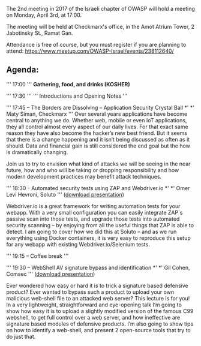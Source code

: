 The 2nd meeting in 2017 of the Israeli chapter of OWASP will hold a
meeting on Monday, April 3rd, at 17:00.

The meeting will be held at Checkmarx's office, in the Amot Atrium
Tower, 2 Jabotinsky St., Ramat Gan.

Attendance is free of course, but you must register if you are planning
to attend: <https://www.meetup.com/OWASP-Israel/events/238112640/>

## Agenda:

''' 17:00
''' **Gathering, food, and drinks (KOSHER)**

''' 17:30
''' ''' Introductions and Opening Notes '''

''' 17:45 – The Borders are Dissolving – Application Security Crystal
Ball *'
*' Maty Siman, Checkmarx '''
Over several years applications have become central to anything we do.
Whether web, mobile or even IoT applications, they all control almost
every aspect of our daily lives. For that exact same reason they have
also become the hacker’s new best friend. But it seems that there is a
change happening and it isn’t being discussed as often as it should.
Data and financial gain is still considered the end goal but the how is
dramatically changing.

Join us to try to envision what kind of attacks we will be seeing in the
near future, how and who will be taking or dropping responsibility and
how modern development practices may benefit attack techniques.

''' 18:30 - Automated security tests using ZAP and Webdriver.io *'
*' Omer Levi Hevroni, Soluto '''
([download
presentation](Media:OWASPIL-2017-04-03_Automated-tests-ZAP-Webdriverio_OmerLeviHevroni.pdf "wikilink"))

Webdriver.io is a great framework for writing automation tests for your
webapp. With a very small configuration you can easily integrate ZAP\`s
passive scan into those tests, and upgrade those tests into automated
security scanning – by enjoying from all the useful things that ZAP is
able to detect. I am going to cover how we did this at Soluto – and as
we run everything using Docker containers, it is very easy to reproduce
this setup for any webapp with existing Webdriver.io/Selenium tests.

''' 19:15 – Coffee break '''

''' 19:30 – WebShell AV signature bypass and identification *'
*' Gil Cohen, Comsec '''
([download
presentation](Media:OWASPIL-2017-04-03_WebShell-AV-Signature-Bypass_GilCohen.pdf "wikilink"))

Ever wondered how easy or hard it is to trick a signature based
defensive product? Ever wanted to bypass such a product to upload your
own malicious web-shell file to an attacked web server? This lecture is
for you\! In a very lightweight, straightforward and eye-opening talk
I’m going to show how easy it is to upload a slightly modified version
of the famous C99 webshell, to get full control over a web server, and
how ineffective are signature based modules of defensive products. I’m
also going to show tips on how to identify a web-shell, and present 2
open-source tools that try to do just that.